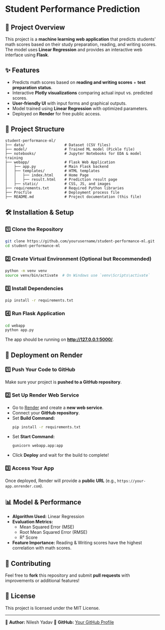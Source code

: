 # Student Performance Prediction

## 📌 Project Overview
This project is a **machine learning web application** that predicts students' math scores based on their study preparation, reading, and writing scores. The model uses **Linear Regression** and provides an interactive web interface using **Flask**.

## ✨ Features
- Predicts math scores based on **reading and writing scores** + **test preparation status**.
- Interactive **Plotly visualizations** comparing actual input vs. predicted scores.
- **User-friendly UI** with input forms and graphical outputs.
- Model trained using **Linear Regression** with optimized parameters.
- Deployed on **Render** for free public access.

## 📁 Project Structure
```
student-performance-ml/
├── data/                  # Dataset (CSV files)
├── model/                 # Trained ML model (Pickle file)
├── notebooks/             # Jupyter Notebooks for EDA & model training
├── webapp/                # Flask Web Application
│   ├── app.py             # Main Flask backend
│   ├── templates/         # HTML templates
│   │   ├── index.html     # Home Page
│   │   ├── result.html    # Prediction result page
│   ├── static/            # CSS, JS, and images
├── requirements.txt       # Required Python libraries
├── Procfile               # Deployment process file
├── README.md              # Project documentation (this file)
```

## 🛠️ Installation & Setup
### 1️⃣ Clone the Repository
```sh
git clone https://github.com/yourusername/student-performance-ml.git
cd student-performance-ml
```

### 2️⃣ Create Virtual Environment (Optional but Recommended)
```sh
python -m venv venv
source venv/bin/activate  # On Windows use `venv\Scripts\activate`
```

### 3️⃣ Install Dependencies
```sh
pip install -r requirements.txt
```

### 4️⃣ Run Flask Application
```sh
cd webapp
python app.py
```
The app should be running on **http://127.0.0.1:5000/**.

## 🚀 Deployment on Render
### 1️⃣ Push Your Code to GitHub
Make sure your project is **pushed to a GitHub repository**.

### 2️⃣ Set Up Render Web Service
- Go to [Render](https://render.com/) and create a **new web service**.
- Connect your **GitHub repository**.
- Set **Build Command:**
  ```sh
  pip install -r requirements.txt
  ```
- Set **Start Command:**
  ```sh
  gunicorn webapp.app:app
  ```
- Click **Deploy** and wait for the build to complete!

### 3️⃣ Access Your App
Once deployed, Render will provide a **public URL** (e.g., `https://your-app.onrender.com`).

## 📊 Model & Performance
- **Algorithm Used:** Linear Regression
- **Evaluation Metrics:**
  - Mean Squared Error (MSE)
  - Root Mean Squared Error (RMSE)
  - R² Score
- **Feature Importance:** Reading & Writing scores have the highest correlation with math scores.


## 🤝 Contributing
Feel free to **fork** this repository and submit **pull requests** with improvements or additional features!

## 📄 License
This project is licensed under the MIT License.

---
📌 **Author:** Nilesh Yadav
📌 **GitHub:** [Your GitHub Profile](https://github.com/nilesh896)
